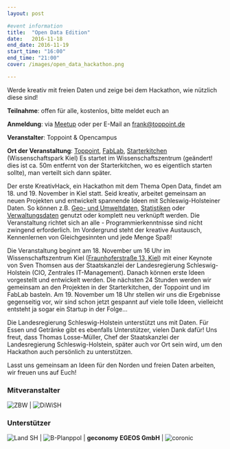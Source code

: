 ```yaml
---
layout: post

#event information
title:  "Open Data Edition"
date:   2016-11-18
end_date: 2016-11-19
start_time: "16:00"
end_time: "21:00"
cover: /images/open_data_hackathon.png

---
```


Werde kreativ mit freien Daten und zeige bei dem Hackathon, wie nützlich diese sind!

**Teilnahme**: offen für alle, kostenlos, bitte meldet euch an

**Anmeldung**: via [Meetup](https://www.meetup.com/de-DE/KreativHack-Kiel/events/235005430/)
oder per E-Mail an [frank@toppoint.de](mailto:frank@toppoint.de)

**Veranstalter**: Toppoint & Opencampus

**Ort der Veranstaltung**: [Toppoint](https://toppoint.de/anfahrt/index), [FabLab](http://fablab.sh/#contact-section), [Starterkitchen](http://www.starterkitchen.de/impressum) (Wissenschaftspark Kiel) Es startet im Wissenschaftszentrum (geändert! dies ist ca. 50m entfernt von der Starterkitchen, wo es eigentlich starten sollte), man verteilt sich dann später.

Der erste KreativHack, ein Hackathon mit dem Thema Open Data, findet am 18. und 19. November in Kiel statt. Seid kreativ, arbeitet gemeinsam an neuen Projekten und entwickelt spannende Ideen mit Schleswig-Holsteiner Daten. So können z.B. [Geo- und Umweltdaten](http://portal.digitaleratlasnord.de/), [Statistiken](http://www.statistik-nord.de/) oder [Verwaltungsdaten](https://www.govdata.de/) genutzt oder komplett neu verknüpft werden. Die Veranstaltung richtet sich an alle - Programmierkenntnisse sind nicht zwingend erforderlich. Im Vordergrund steht der kreative Austausch, Kennenlernen von Gleichgesinnten und jede Menge Spaß!

Die Veranstaltung beginnt am 18. November um 16 Uhr im Wissenschaftszentrum Kiel ([Fraunhoferstraße 13, Kiel](http://osm.org/go/0HsaSZqD5)) mit einer Keynote von Sven Thomsen aus der Staatskanzlei der Landesregierung Schleswig-Holstein (CIO, Zentrales IT-Management). Danach können erste Ideen vorgestellt und entwickelt werden. Die nächsten 24 Stunden werden wir gemeinsam an den Projekten in der Starterkitchen, der Toppoint und im FabLab basteln. Am 19. November um 18 Uhr stellen wir uns die Ergebnisse gegenseitig vor, wir sind schon jetzt gespannt auf viele tolle Ideen, vielleicht entsteht ja sogar ein Startup in der Folge…

Die Landesregierung Schleswig-Holstein unterstützt uns mit Daten. Für Essen und Getränke gibt es ebenfalls Unterstützer, vielen Dank dafür! Uns freut, dass Thomas Losse-Müller, Chef der Staatskanzlei der Landesregierung Schleswig-Holstein, später auch vor Ort sein wird, um den Hackathon auch persönlich zu unterstützen.

Lasst uns gemeinsam an Ideen für den Norden und freien Daten arbeiten, wir freuen uns auf Euch!

### Mitveranstalter

![ZBW](https://wiki.kreativhack.de/_media/kh16/logo-zbw.png?w=200&tok=37fc0d) | ![DiWiSH](https://wiki.kreativhack.de/_media/kh16/logo-diwish-200.png)

### Unterstützer

![Land SH](https://wiki.kreativhack.de/_media/kh16/logo-land-sh-200.png) | ![B-Planppol](https://wiki.kreativhack.de/_media/kh16/logo-b-planpool-200.png) | **geconomy**
**EGEOS GmbH** | ![coronic](https://wiki.kreativhack.de/_media/kh16/coronic-logo-claim-rgb_small.png?w=200&tok=10d2ca)
